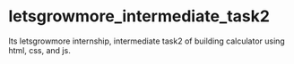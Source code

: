 # letsgrowmore_intermediate_task2
Its letsgrowmore internship, intermediate task2 of building calculator using html, css, and js.
